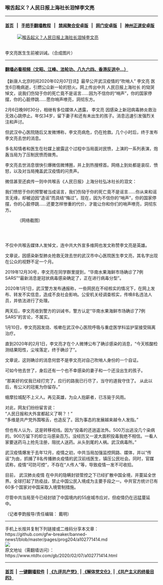 ### 喉舌起义？人民日报上海社长泪悼李文亮
------------------------

#### [首页](https://github.com/gfw-breaker/banned-news1/blob/master/README.md) &nbsp;&nbsp;|&nbsp;&nbsp; [手把手翻墙教程](https://github.com/gfw-breaker/guides/wiki) &nbsp;&nbsp;|&nbsp;&nbsp; [禁闻聚合安卓版](https://github.com/gfw-breaker/bn-android) &nbsp;&nbsp;|&nbsp;&nbsp; [网门安卓版](https://github.com/oGate2/oGate) &nbsp;&nbsp;|&nbsp;&nbsp; [神州正道安卓版](https://github.com/SzzdOgate/update) 



<div><div class="featured_image">
 <a href="https://i.ntdtv.com/assets/uploads/2020/02/EQHga-WAAER_hK.jpg" target="_blank">
  <figure>
   <img alt="喉舌起义？人民日报上海社长泪悼李文亮" src="https://i.ntdtv.com/assets/uploads/2020/02/EQHga-WAAER_hK-800x450.jpg"/>
  </figure><br/>
 </a>
 <span class="caption">
  李文亮医生生前被训诫。（合成图片）
 </span>
</div>
</div><hr/>

#### [翻墙必看视频（文昭、江峰、法轮功、八九六四、香港反送中...）](http://167.172.214.107/home.html)

<div><div class="post_content" itemprop="articleBody">
 <p>
  【新唐人北京时间2020年02月07日讯】最早公开武汉疫情的“吹哨人”
  <ok href="https://www.ntdtv.com/gb/李文亮.htm">
   李文亮
  </ok>
  医生6日晚病逝，引燃公众新一轮的怒火。网上传出中共
  <ok href="https://www.ntdtv.com/gb/人民日报上海社长.htm">
   人民日报上海社长
  </ok>
  的恸哭悼文，说我们伤恸于你的死亡竟不是谣言……因为不信你的“哨声”，你的国家停摆，你的心脏停跳……愿你哨声嘹亮，洞彻东方。
 </p>
 <p>
  2月6日晚9时30分，相继有多位媒体人透露，
  <ok href="https://www.ntdtv.com/gb/李文亮.htm">
   李文亮
  </ok>
  因感染上新冠病毒肺炎救治无效心跳停止。年仅34岁，留下妻子和还有未出生的孩子。消息迅速引发强烈关注和声讨。
 </p>
 <p>
  但武汉中心医院随后又发微博称，李文亮病危，仍在抢救。几个小时后，终于发布李文亮去世的消息。
 </p>
 <p>
  多名知情者和医生在社媒上披露这个过程中当局面对民愤，上演的一系列表演，炮轰当局为了压制民愤而做秀。
 </p>
 <p>
  李文亮去世消息很快引爆微信微博圈，并上到热搜榜首。网络上到处都是哀叹、愤怒，以及对当局掩盖武汉疫情的问责声。
 </p>
 <p>
  微信甚至还疯传一则中共喉舌《人民日报》上海分社弘冰社长的泪文：
 </p>
 <p>
  我们愤怒于你的预警被当成谣言，我们伤恸于你的死亡竟不是谣言……你从来和谣言无缘，却被迫因“造谣”而具结“悔过”。现在，因为不信你的“哨声”，你的国家停摆，你的心脏停跳……还要怎样惨重的代价，才能让你和你们的哨声嘹亮，洞彻东方。
 </p>
 <figure class="wp-caption aligncenter" id="attachment_102771418" style="width: 298px">
  <ok href="https://i.ntdtv.com/assets/uploads/2020/02/b2a248e9ea48dc00535f97323a9f5f8d.jpg">
   <img alt="" class="wp-image-102771418" src="https://i.ntdtv.com/assets/uploads/2020/02/b2a248e9ea48dc00535f97323a9f5f8d.jpg"/>
  </ok>
  <br/><figcaption class="wp-caption-text">
   （网络截图）
  </figcaption><br/>
 </figure><br/>
 <p>
  不仅中共喉舌媒体人发悼文，连中共大外宣多维网也发文称赞李文亮是英雄。
 </p>
 <p>
  文章说，因感染新型肺炎抢救无效去世的武汉市中心医院医生李文亮，其名字出现在公众的视野不足一个月。
 </p>
 <p>
  2019年12月30号，李文亮在同学群里提到，“华南水果海鲜市场确诊了7例SARS”“最新消息是冠状病毒感染确定了，正在进行病毒分型”。
 </p>
 <p>
  2020年1月1日，武汉警方发布通报称，一些网民在不经核实的情况下，在网上发布、转发不实信息，造成不良社会影响。公安机关经调查核实，传唤8名违法人员，并依法进行了处理。
 </p>
 <p>
  两天后，李文亮收到警方的训诫书，警方认定“华南水果海鲜市场确诊了7例SARS”的言论，不属实。
 </p>
 <p>
  1月10日，李文亮因发烧、咳嗽在武汉中心医院呼吸与重症医学科监护室接受隔离治疗。
 </p>
 <p>
  直到2020年的2月1日，李文亮才在个人微博公布了确诊感染的消息，“今天核酸检测结果阳性，尘埃落定，终于确诊了”。
 </p>
 <p>
  文章说，这则确诊的消息何尝不是李文亮对自己吹哨人身份的一个自证。
 </p>
 <p>
  可如今他去世了，身后还有一个也不幸感染的妻子和一个还没出生的孩子。
 </p>
 <p>
  “那美好的仗我已经打完了，应行的路我已行尽了，当守的道我守住了。 从此以后，有公义的冠冕为你留存。”
 </p>
 <p>
  蛾摩拉城配不上义人。再见英雄，为众人抱薪者，已冻毙于风雨。
 </p>
 <p>
  对此，网友们纷纷留言说：
  <br/>
  “人民日报和大外宣都起义了啊？！”
  <br/>
  “多维是共产党外围喉舌，也造反了。因为事态的发展越来越令人发指。”
 </p>
 <p>
  但也有人认为，这是转移视线。因为“投毒的还逍遥法外。500万出逃没几个染病的。900万留下的却立马感染百万。没经历又一波大面积投毒我绝不相信。一看人家要送药马上抢先注册，阻扰人送药。从头到尾的人祸。武汉病毒所。”
 </p>
 <p>
  武汉疫情爆发于去年12月，疫情之初，中共当局加强监控网路、媒体，并以“传谣”为由，抓捕了8名传播肺炎疫情的武汉前线医生，镇压公民社会。同时，官媒谎称，疫情“可防可控”，不存在“人传人”等，导致疫情一发不可收拾。
 </p>
 <p>
  目前，
  <ok href="https://www.ntdtv.com/gb/442749.htm">
   武汉肺炎疫情
  </ok>
  在中共的隐瞒封锁管控之下已经扩散中国全境，并蔓延全世界。全球打起了防疫战，禁止中国公民入境成为主要手段之一。中共官方统计已有60多个国家对中国采取入境管制措施。
 </p>
 <p>
  尽管中共当局至今已经封锁了中国境内的55座城市应对，但疫情仍在迅猛蔓延中。
 </p>
 <p>
  （记者李韵报导/责任编辑： 戴明）
 </p>
 <div class="single_ad">
 </div>
</div>
</div>
<hr/>
手机上长按并复制下列链接或二维码分享本文章：<br/>
https://github.com/gfw-breaker/banned-news1/blob/master/pages/prog204/a102771414.md <br/>
<a href='https://github.com/gfw-breaker/banned-news1/blob/master/pages/prog204/a102771414.md'><img src='https://github.com/gfw-breaker/banned-news1/blob/master/pages/prog204/a102771414.md.png'/></a> <br/>
原文地址（需翻墙访问）：https://www.ntdtv.com/gb/2020/02/07/a102771414.html


------------------------
#### [首页](https://github.com/gfw-breaker/banned-news1/blob/master/README.md) &nbsp;|&nbsp; [一键翻墙软件](https://github.com/gfw-breaker/nogfw/blob/master/README.md) &nbsp;| [《九评共产党》](https://github.com/gfw-breaker/9ping.md/blob/master/README.md#九评之一评共产党是什么) | [《解体党文化》](https://github.com/gfw-breaker/jtdwh.md/blob/master/README.md) | [《共产主义的终极目的》](https://github.com/gfw-breaker/gczydzjmd.md/blob/master/README.md)


<img src='http://gfw-breaker.win/banned-news/pages/prog204/a102771414.md' width='0px' height='0px'/>